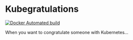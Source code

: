 # Kubegratulations


[![Docker Automated build](https://img.shields.io/docker/build/errm/kubegratulations.svg)](https://hub.docker.com/r/errm/kubegratulations/)

When you want to congratulate someone with Kubernetes...
